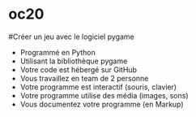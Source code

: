 # oc20

#Créer un jeu avec le logiciel pygame 

* Programmé en Python
* Utilisant la bibliothèque pygame
* Votre code est hébergé sur GitHub
* Vous travaillez en team de 2 personne
* Votre programme est interactif (souris, clavier)
* Votre programme utilise des média (images, sons)
* Vous documentez votre programme (en Markup)


